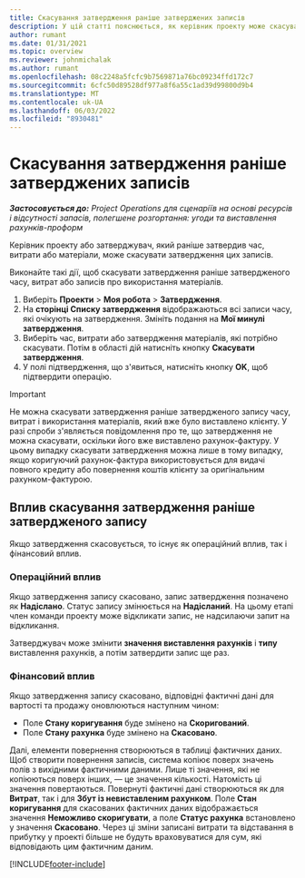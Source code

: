 ```yaml
---
title: Скасування затвердження раніше затверджених записів
description: У цій статті пояснюється, як керівник проекту може скасувати затвердження раніше затвердженого часу, витрат або записів використання матеріалів.
author: rumant
ms.date: 01/31/2021
ms.topic: overview
ms.reviewer: johnmichalak
ms.author: rumant
ms.openlocfilehash: 08c2248a5fcfc9b7569871a76bc09234ffd172c7
ms.sourcegitcommit: 6cfc50d89528df977a8f6a55c1ad39d99800d9b4
ms.translationtype: MT
ms.contentlocale: uk-UA
ms.lasthandoff: 06/03/2022
ms.locfileid: "8930481"
---
```

# <a name="cancel-the-approval-of-previously-approved-entries"></a>Скасування затвердження раніше затверджених записів

_**Застосовується до:** Project Operations для сценаріїв на основі ресурсів і відсутності запасів, полегшене розгортання: угоди та виставлення рахунків-проформ_

Керівник проекту або затверджувач, який раніше затвердив час, витрати або матеріали, може скасувати затвердження цих записів. 

Виконайте такі дії, щоб скасувати затвердження раніше затвердженого часу, витрат або записів про використання матеріалів.

1. Виберіть **Проекти** \> **Моя робота** \> **Затвердження**. 
2. На **сторінці Списку затвердження** відображаються всі записи часу, які очікують на затвердження. Змініть подання на **Мої минулі затвердження**.
3. Виберіть час, витрати або затвердження матеріалів, які потрібно скасувати. Потім в області дій натисніть кнопку **Скасувати затвердження**.
4. У полі підтвердження, що з'явиться, натисніть кнопку **OK**, щоб підтвердити операцію.

> [!IMPORTANT]
> Не можна скасувати затвердження раніше затвердженого запису часу, витрат і використання матеріалів, який вже було виставлено клієнту. У разі спроби з'являється повідомлення про те, що затвердження не можна скасувати, оскільки його вже виставлено рахунок-фактуру. У цьому випадку скасувати затвердження можна лише в тому випадку, якщо коригуючий рахунок-фактура використовується для видачі повного кредиту або повернення коштів клієнту за оригінальним рахунком-фактурою.

## <a name="impact-of-canceling-the-approval-of-a-previously-approved-entry"></a>Вплив скасування затвердження раніше затвердженого запису

Якщо затвердження скасовується, то існує як операційний вплив, так і фінансовий вплив.

### <a name="operational-impact"></a>Операційний вплив

Якщо затвердження запису скасовано, запис затвердження позначено як **Надіслано**. Статус запису змінюється на **Надісланий**. На цьому етапі член команди проекту може відкликати запис, не надсилаючи запит на відкликання.

Затверджувач може змінити **значення виставлення рахунків** і **типу** виставлення рахунків, а потім затвердити запис ще раз.

### <a name="financial-impact"></a>Фінансовий вплив

Якщо затвердження запису скасовано, відповідні фактичні дані для вартості та продажу оновлюються наступним чином:

- Поле **Стану коригування** буде змінено на **Скоригований**.
- Поле **Стану рахунка** буде змінено на **Скасовано**.

Далі, елементи повернення створюються в таблиці фактичних даних. Щоб створити повернення записів, система копіює поверх значень полів з вихідними фактичними даними. Лише ті значення, які не копіюються поверх інших, — це значення кількості. Натомість ці значення повертаються. Повернуті фактичні дані створюються як для **Витрат**, так і для **Збут із невиставленим рахунком**. Поле **Стан коригування** для скасованих фактичних даних відображається значення **Неможливо скоригувати**, а поле **Статус рахунка** встановлено у значення **Скасовано**. Через ці зміни записані витрати та відставання в прибутку у проекті більше не будуть враховуватися для сум, які відповідають цим фактичним даним.

[!INCLUDE[footer-include](../includes/footer-banner.md)]
